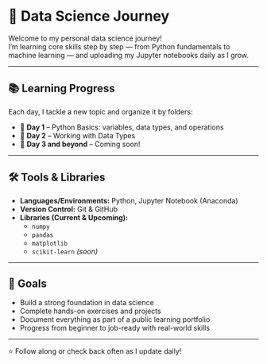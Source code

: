 # 🧠 Data Science Journey

Welcome to my personal data science journey!  
I’m learning core skills step by step — from Python fundamentals to machine learning — and uploading my Jupyter notebooks daily as I grow.

---

## 📚 Learning Progress

Each day, I tackle a new topic and organize it by folders:

- 📁 **Day 1** – Python Basics: variables, data types, and operations  
- 📁 **Day 2** – Working with Data Types  
- 📁 **Day 3 and beyond** – Coming soon!

---

## 🛠 Tools & Libraries

- **Languages/Environments:** Python, Jupyter Notebook (Anaconda)
- **Version Control:** Git & GitHub
- **Libraries (Current & Upcoming):**
  - `numpy`
  - `pandas`
  - `matplotlib`
  - `scikit-learn` *(soon)*

---

## 🎯 Goals

- Build a strong foundation in data science
- Complete hands-on exercises and projects
- Document everything as part of a public learning portfolio
- Progress from beginner to job-ready with real-world skills

---

⭐ Follow along or check back often as I update daily!
